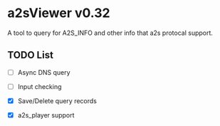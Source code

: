 # a2sViewer v0.32

A tool to query for A2S_INFO and other info that a2s protocal support.

## TODO List

 - [ ] Async DNS query
 - [ ] Input checking
 - [x] Save/Delete query records
 - [x] a2s_player support
 